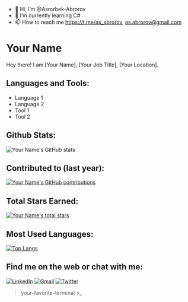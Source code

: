 - 👋 Hi, I’m @Asrorbek-Abrorov
- 🌱 I’m currently learning C#
- 📫 How to reach me https://t.me/as_abrorov, as.abrorov@gmail.com

# Your Name

Hey there!
I am [Your Name], [Your Job Title], [Your Location].

## Languages and Tools:

- Language 1
- Language 2
- Tool 1
- Tool 2

## Github Stats:

![Your Name's GitHub stats](https://github-readme-stats.vercel.app/api?username=your-github-username&show_icons=true&theme=radical)

## Contributed to (last year):

[![Your Name's GitHub contributions](https://github-readme-streak-stats.herokuapp.com/?user=your-github-username&theme=radical)](https://github.com/your-github-username/github-readme-stats)

## Total Stars Earned:

[![Your Name's total stars](https://github-readme-stats.vercel.app/api?username=your-github-username&count_private=true&include_all_commits=true)](https://github.com/your-github-username/github-readme-stats)

## Most Used Languages:

[![Top Langs](https://github-readme-stats.vercel.app/api/top-langs/?username=your-github-username&layout=compact)](https://github.com/your-github-username/github-readme-stats)

## Find me on the web or chat with me:

[![LinkedIn](https://img.shields.io/badge/LinkedIn-0077B5?style=for-the-badge&logo=linkedin&logoColor=white)](https://www.linkedin.com/your-linkedin-profile/)
[![Gmail](https://img.shields.io/badge/Gmail-D14836?style=for-the-badge&logo=gmail&logoColor=white)](mailto:youremail@gmail.com)
[![Twitter](https://img.shields.io/badge/Twitter-1DA1F2?style=for-the-badge&logo=twitter&logoColor=white)](https://twitter.com/your-twitter-handle)

> your-favorite-terminal >_
